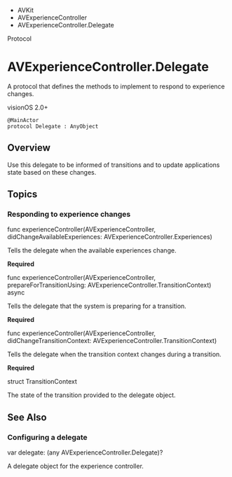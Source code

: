 

- AVKit
- AVExperienceController
-  AVExperienceController.Delegate 

Protocol

# AVExperienceController.Delegate

A protocol that defines the methods to implement to respond to experience changes.

visionOS 2.0+

``` source
@MainActor
protocol Delegate : AnyObject
```

## Overview

Use this delegate to be informed of transitions and to update applications state based on these changes.

## Topics

### Responding to experience changes

func experienceController(AVExperienceController, didChangeAvailableExperiences: AVExperienceController.Experiences)

Tells the delegate when the available experiences change.

**Required**

func experienceController(AVExperienceController, prepareForTransitionUsing: AVExperienceController.TransitionContext) async

Tells the delegate that the system is preparing for a transition.

**Required**

func experienceController(AVExperienceController, didChangeTransitionContext: AVExperienceController.TransitionContext)

Tells the delegate when the transition context changes during a transition.

**Required**

struct TransitionContext

The state of the transition provided to the delegate object.

## See Also

### Configuring a delegate

var delegate: (any AVExperienceController.Delegate)?

A delegate object for the experience controller.


